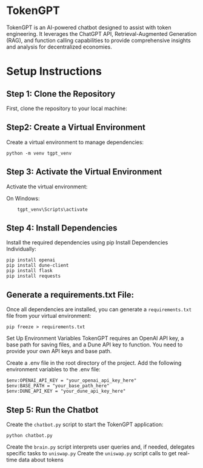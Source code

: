 # TokenGPT
TokenGPT is an AI-powered chatbot designed to assist with token engineering. 
It leverages the ChatGPT API, Retrieval-Augmented Generation (RAG), and function calling capabilities to provide comprehensive insights and analysis for decentralized economies.

# Setup Instructions
## Step 1: Clone the Repository
First, clone the repository to your local machine:


## Step2: Create a Virtual Environment
Create a virtual environment to manage dependencies:
```
python -m venv tgpt_venv
```
## Step 3: Activate the Virtual Environment
Activate the virtual environment:

On Windows:
```
    tgpt_venv\Scripts\activate
```
## Step 4: Install Dependencies
Install the required dependencies using pip
Install Dependencies Individually:
```
pip install openai
pip install dune-client
pip install flask
pip install requests
```
## Generate a requirements.txt File:
Once all dependencies are installed, you can generate a ``` requirements.txt ``` file from your virtual environment:
```
pip freeze > requirements.txt
```
Set Up Environment Variables
TokenGPT requires an OpenAI API key, a base path for saving files, and a Dune API key to function. You need to provide your own API keys and base path.

Create a .env file in the root directory of the project. Add the following environment variables to the .env file:
```
$env:OPENAI_API_KEY = "your_openai_api_key_here"
$env:BASE_PATH = "your_base_path_here"
$env:DUNE_API_KEY = "your_dune_api_key_here"
```

## Step 5: Run the Chatbot
Create the ``` chatbot.py ``` script to start the TokenGPT application:
```
python chatbot.py
```
Create the ``` brain.py ``` script interprets user queries and, if needed, delegates specific tasks to ``` uniswap.py ```
Create the ``` uniswap.py ``` script calls to get real-time data about tokens

